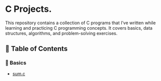 # C Projects.
This repository contains a collection of C programs that I’ve written while learning and practicing C programming concepts. It covers basics, data structures, algorithms, and problem-solving exercises.


## 📑 Table of Contents  
### 📂 Basics
- [sum.c](./sum.c)  
